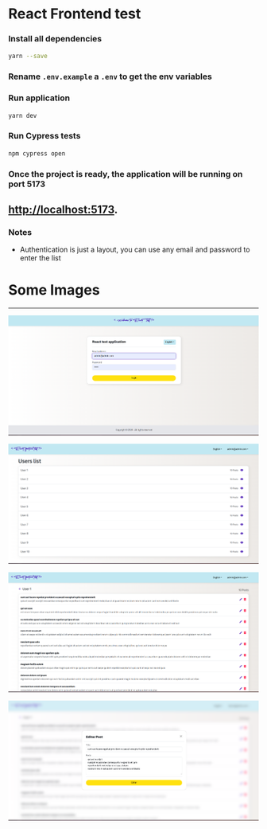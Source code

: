 # React Frontend test

### Install all dependencies

```sh
yarn --save
```

### Rename ```.env.example``` a ```.env``` to get the env variables


### Run application

```sh
yarn dev
```

### Run Cypress tests

```sh
npm cypress open
```


### Once the project is ready, the application will be running on port 5173

##  [http://localhost:5173](http://localhost:5173).



### Notes
  - Authentication is just a layout, you can use any email and password to enter the list


# Some Images
---
![](/public/images/image.png)

![](/public/images/image-1.png)

![](/public/images/image-2.png)

![](/public/images/image-3.png)